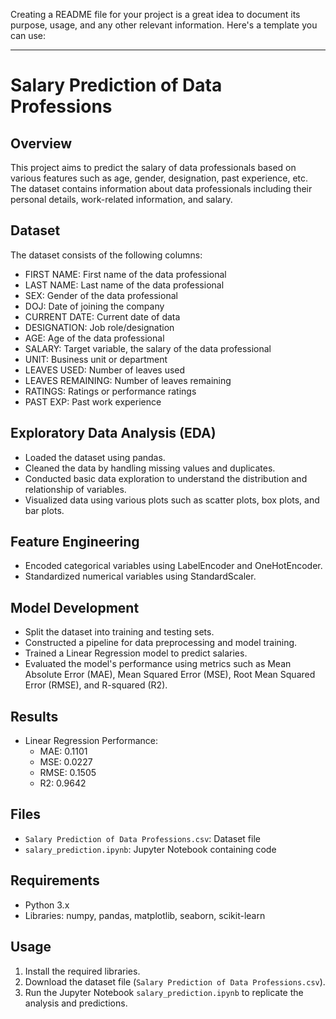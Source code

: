 Creating a README file for your project is a great idea to document its purpose, usage, and any other relevant information. Here's a template you can use:

---

# Salary Prediction of Data Professions

## Overview
This project aims to predict the salary of data professionals based on various features such as age, gender, designation, past experience, etc. The dataset contains information about data professionals including their personal details, work-related information, and salary.

## Dataset
The dataset consists of the following columns:
- FIRST NAME: First name of the data professional
- LAST NAME: Last name of the data professional
- SEX: Gender of the data professional
- DOJ: Date of joining the company
- CURRENT DATE: Current date of data
- DESIGNATION: Job role/designation
- AGE: Age of the data professional
- SALARY: Target variable, the salary of the data professional
- UNIT: Business unit or department
- LEAVES USED: Number of leaves used
- LEAVES REMAINING: Number of leaves remaining
- RATINGS: Ratings or performance ratings
- PAST EXP: Past work experience

## Exploratory Data Analysis (EDA)
- Loaded the dataset using pandas.
- Cleaned the data by handling missing values and duplicates.
- Conducted basic data exploration to understand the distribution and relationship of variables.
- Visualized data using various plots such as scatter plots, box plots, and bar plots.

## Feature Engineering
- Encoded categorical variables using LabelEncoder and OneHotEncoder.
- Standardized numerical variables using StandardScaler.

## Model Development
- Split the dataset into training and testing sets.
- Constructed a pipeline for data preprocessing and model training.
- Trained a Linear Regression model to predict salaries.
- Evaluated the model's performance using metrics such as Mean Absolute Error (MAE), Mean Squared Error (MSE), Root Mean Squared Error (RMSE), and R-squared (R2).

## Results
- Linear Regression Performance:
  - MAE: 0.1101
  - MSE: 0.0227
  - RMSE: 0.1505
  - R2: 0.9642

## Files
- `Salary Prediction of Data Professions.csv`: Dataset file
- `salary_prediction.ipynb`: Jupyter Notebook containing code

## Requirements
- Python 3.x
- Libraries: numpy, pandas, matplotlib, seaborn, scikit-learn

## Usage
1. Install the required libraries.
2. Download the dataset file (`Salary Prediction of Data Professions.csv`).
3. Run the Jupyter Notebook `salary_prediction.ipynb` to replicate the analysis and predictions.

